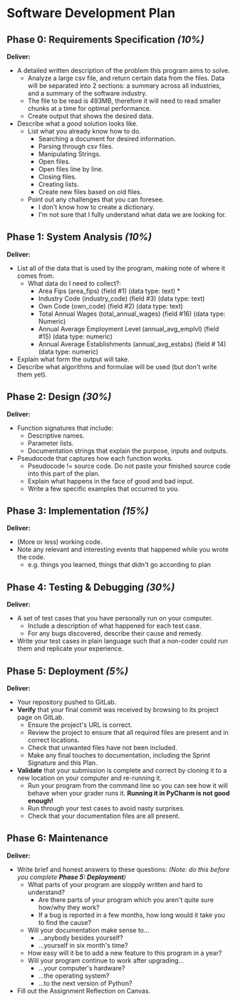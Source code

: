 # Software Development Plan

## Phase 0: Requirements Specification *(10%)*

**Deliver:**

* A detailed written description of the problem this program aims to solve.
  * Analyze a large csv file, and return certain data from the files. Data will be separated into 2 sections: a summary across all industries, and a summary of the software industry.
  * The file to be read is 493MB, therefore it will need to read smaller chunks at a time for optimal performance.
  * Create output that shows the desired data.
* Describe what a *good* solution looks like.
    * List what you already know how to do.
      * Searching a document for desired information.
      * Parsing through csv files.
      * Manipulating Strings.
      * Open files.
      * Open files line by line.
      * Closing files.
      * Creating lists.
      * Create new files based on old files.
    * Point out any challenges that you can foresee.
      * I don't know how to create a dictionary.
      * I'm not sure that I fully understand what data we are looking for.


## Phase 1: System Analysis *(10%)*

**Deliver:**

* List all of the data that is used by the program, making note of where it comes from.
  * What data do I need to collect?:
    * Area Fips (area_fips) (field #1) (data type: text)
      * 
    * Industry Code (industry_code) (field #3) (data type: text)
    * Own Code (own_code) (field #2) (data type: text)
    * Total Annual Wages (total_annual_wages) (field #16) (data type: Numeric)
    * Annual Average Employment Level (annual_avg_emplvl) (field #15) (data type: numeric)
    * Annual Average Establishments (annual_avg_estabs) (field # 14) (data type: numeric)
* Explain what form the output will take.
* Describe what algorithms and formulae will be used (but don't write them yet).


## Phase 2: Design *(30%)*

**Deliver:**

*   Function signatures that include:
    *   Descriptive names.
    *   Parameter lists.
    *   Documentation strings that explain the purpose, inputs and outputs.
*   Pseudocode that captures how each function works.
    *   Pseudocode != source code.  Do not paste your finished source code into this part of the plan.
    *   Explain what happens in the face of good and bad input.
    *   Write a few specific examples that occurred to you.


## Phase 3: Implementation *(15%)*

**Deliver:**

*   (More or less) working code.
*   Note any relevant and interesting events that happened while you wrote the code.
    *   e.g. things you learned, things that didn't go according to plan


## Phase 4: Testing & Debugging *(30%)*

**Deliver:**

*   A set of test cases that you have personally run on your computer.
    *   Include a description of what happened for each test case.
    *   For any bugs discovered, describe their cause and remedy.
*   Write your test cases in plain language such that a non-coder could run them and replicate your experience.


## Phase 5: Deployment *(5%)*

**Deliver:**

*   Your repository pushed to GitLab.
*   **Verify** that your final commit was received by browsing to its project page on GitLab.
    *   Ensure the project's URL is correct.
    *   Review the project to ensure that all required files are present and in correct locations.
    *   Check that unwanted files have not been included.
    *   Make any final touches to documentation, including the Sprint Signature and this Plan.
*   **Validate** that your submission is complete and correct by cloning it to a new location on your computer and re-running it.
	*	Run your program from the command line so you can see how it will behave when your grader runs it.  **Running it in PyCharm is not good enough!**
    *   Run through your test cases to avoid nasty surprises.
    *   Check that your documentation files are all present.


## Phase 6: Maintenance

**Deliver:**

*   Write brief and honest answers to these questions: *(Note: do this before you complete **Phase 5: Deployment**)*
    *   What parts of your program are sloppily written and hard to understand?
        *   Are there parts of your program which you aren't quite sure how/why they work?
        *   If a bug is reported in a few months, how long would it take you to find the cause?
    *   Will your documentation make sense to...
        *   ...anybody besides yourself?
        *   ...yourself in six month's time?
    *   How easy will it be to add a new feature to this program in a year?
    *   Will your program continue to work after upgrading...
        *   ...your computer's hardware?
        *   ...the operating system?
        *   ...to the next version of Python?
*   Fill out the Assignment Reflection on Canvas.
